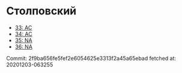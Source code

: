 # Столповский
- [33: AC](33.md)
- [34: AC](34.md)
- [35: NA](35.md)
- [36: NA](36.md)

Commit: 2f9ba656fe5fef2e6054625e3313f2a45a65ebad
 fetched at: 20201203-063255
